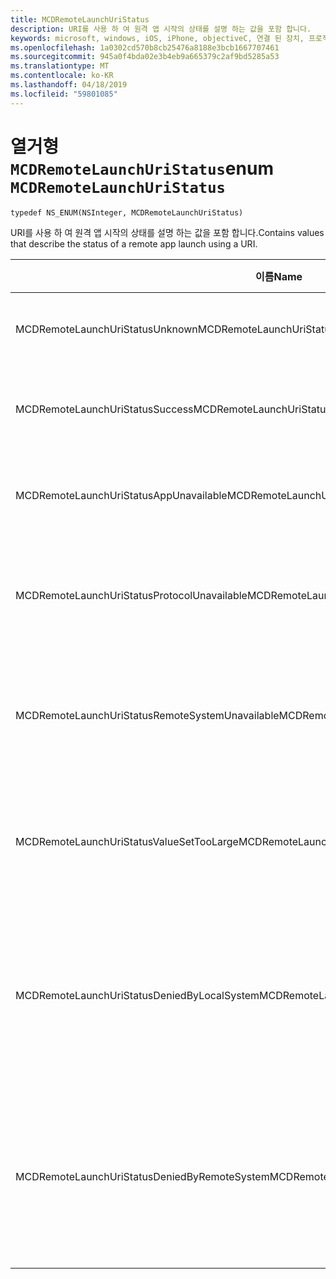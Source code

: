 ```yaml
---
title: MCDRemoteLaunchUriStatus
description: URI를 사용 하 여 원격 앱 시작의 상태를 설명 하는 값을 포함 합니다.
keywords: microsoft, windows, iOS, iPhone, objectiveC, 연결 된 장치, 프로젝트 로마
ms.openlocfilehash: 1a0302cd570b8cb25476a8188e3bcb1667707461
ms.sourcegitcommit: 945a0f4bda02e3b4eb9a665379c2af9bd5285a53
ms.translationtype: MT
ms.contentlocale: ko-KR
ms.lasthandoff: 04/18/2019
ms.locfileid: "59801085"
---
```

# <a name="enum-mcdremotelaunchuristatus"></a><span data-ttu-id="347e3-104">열거형 `MCDRemoteLaunchUriStatus`</span><span class="sxs-lookup"><span data-stu-id="347e3-104">enum `MCDRemoteLaunchUriStatus`</span></span>

`typedef NS_ENUM(NSInteger, MCDRemoteLaunchUriStatus)`

<span data-ttu-id="347e3-105">URI를 사용 하 여 원격 앱 시작의 상태를 설명 하는 값을 포함 합니다.</span><span class="sxs-lookup"><span data-stu-id="347e3-105">Contains values that describe the status of a remote app launch using a URI.</span></span>


| <span data-ttu-id="347e3-106">이름</span><span class="sxs-lookup"><span data-stu-id="347e3-106">Name</span></span>    |<span data-ttu-id="347e3-107">값</span><span class="sxs-lookup"><span data-stu-id="347e3-107">Value</span></span>   |<span data-ttu-id="347e3-108">설명</span><span class="sxs-lookup"><span data-stu-id="347e3-108">Description</span></span>   |                  
|------ |------- |--|
|<span data-ttu-id="347e3-109">MCDRemoteLaunchUriStatusUnknown</span><span class="sxs-lookup"><span data-stu-id="347e3-109">MCDRemoteLaunchUriStatusUnknown</span></span> | <span data-ttu-id="347e3-110">0</span><span class="sxs-lookup"><span data-stu-id="347e3-110">0</span></span>| <span data-ttu-id="347e3-111">상태를 알 수 없습니다.</span><span class="sxs-lookup"><span data-stu-id="347e3-111">The status is unknown.</span></span>|
|<span data-ttu-id="347e3-112">MCDRemoteLaunchUriStatusSuccess</span><span class="sxs-lookup"><span data-stu-id="347e3-112">MCDRemoteLaunchUriStatusSuccess</span></span> | <span data-ttu-id="347e3-113">1</span><span class="sxs-lookup"><span data-stu-id="347e3-113">1</span></span>| <span data-ttu-id="347e3-114">원격 시작이 했습니다.</span><span class="sxs-lookup"><span data-stu-id="347e3-114">The remote launch was successful.</span></span>|
|<span data-ttu-id="347e3-115">MCDRemoteLaunchUriStatusAppUnavailable</span><span class="sxs-lookup"><span data-stu-id="347e3-115">MCDRemoteLaunchUriStatusAppUnavailable</span></span> | <span data-ttu-id="347e3-116">2</span><span class="sxs-lookup"><span data-stu-id="347e3-116">2</span></span> | <span data-ttu-id="347e3-117">대상 앱을 사용할 수 없는 경우</span><span class="sxs-lookup"><span data-stu-id="347e3-117">The target app is unavailable.</span></span>|
|<span data-ttu-id="347e3-118">MCDRemoteLaunchUriStatusProtocolUnavailable</span><span class="sxs-lookup"><span data-stu-id="347e3-118">MCDRemoteLaunchUriStatusProtocolUnavailable</span></span> | <span data-ttu-id="347e3-119">3</span><span class="sxs-lookup"><span data-stu-id="347e3-119">3</span></span> | <span data-ttu-id="347e3-120">대상 앱에서이 URI를 지원 하지 않습니다.</span><span class="sxs-lookup"><span data-stu-id="347e3-120">The target app does not support this URI.</span></span>|
|<span data-ttu-id="347e3-121">MCDRemoteLaunchUriStatusRemoteSystemUnavailable</span><span class="sxs-lookup"><span data-stu-id="347e3-121">MCDRemoteLaunchUriStatusRemoteSystemUnavailable</span></span> | <span data-ttu-id="347e3-122">4</span><span class="sxs-lookup"><span data-stu-id="347e3-122">4</span></span> | <span data-ttu-id="347e3-123">메시지를 보낸 장치를 사용할 수 없는 경우</span><span class="sxs-lookup"><span data-stu-id="347e3-123">The device to which the message was sent is unavailable.</span></span>|
|<span data-ttu-id="347e3-124">MCDRemoteLaunchUriStatusValueSetTooLarge</span><span class="sxs-lookup"><span data-stu-id="347e3-124">MCDRemoteLaunchUriStatusValueSetTooLarge</span></span> | <span data-ttu-id="347e3-125">5</span><span class="sxs-lookup"><span data-stu-id="347e3-125">5</span></span> | <span data-ttu-id="347e3-126">대상 앱으로 보내는 데이터 번들 너무 큽니다.</span><span class="sxs-lookup"><span data-stu-id="347e3-126">The data bundle sent to the target app was too large.</span></span>|
|<span data-ttu-id="347e3-127">MCDRemoteLaunchUriStatusDeniedByLocalSystem</span><span class="sxs-lookup"><span data-stu-id="347e3-127">MCDRemoteLaunchUriStatusDeniedByLocalSystem</span></span> | <span data-ttu-id="347e3-128">6</span><span class="sxs-lookup"><span data-stu-id="347e3-128">6</span></span> | <span data-ttu-id="347e3-129">클라이언트 시스템 원격 시스템 플랫폼을 사용 하지 못하게 합니다.</span><span class="sxs-lookup"><span data-stu-id="347e3-129">The client system has prevented use of the Remote Systems Platform.</span></span>|
|<span data-ttu-id="347e3-130">MCDRemoteLaunchUriStatusDeniedByRemoteSystem</span><span class="sxs-lookup"><span data-stu-id="347e3-130">MCDRemoteLaunchUriStatusDeniedByRemoteSystem</span></span> | <span data-ttu-id="347e3-131">7</span><span class="sxs-lookup"><span data-stu-id="347e3-131">7</span></span> | <span data-ttu-id="347e3-132">대상 장치를 원격 시스템 플랫폼을 사용 하지 못하게 합니다.</span><span class="sxs-lookup"><span data-stu-id="347e3-132">The target device has prevented use of the Remote Systems Platform.</span></span>|